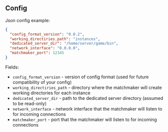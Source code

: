 ## Config

Json config example:
```json
{
  "config_format_version": "0.0.2",
  "working_directiries_path": "instances",
  "dedicated_server_dir": "/home/server/game/bin",
  "network_interface": "0.0.0.0",
  "matchmaker_port": 12345
}
```

Fields:
- `config_format_version` - version of config format (used for future compatibility of your config)
- `working_directiries_path` - directory where the matchmaker will create working directories for each instance
- `dedicated_server_dir` - path to the dedicated server directory (assumed to be read-only)
- `network_interface` - network interface that the matchmaker will listen to for incoming connections
- `matchmaker_port` - port that the matchmaker will listen to for incoming connections
